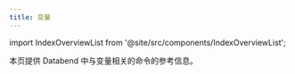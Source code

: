 ```yaml
---
title: 变量
---
```

import IndexOverviewList from '@site/src/components/IndexOverviewList';

本页提供 Databend 中与变量相关的命令的参考信息。

<IndexOverviewList />